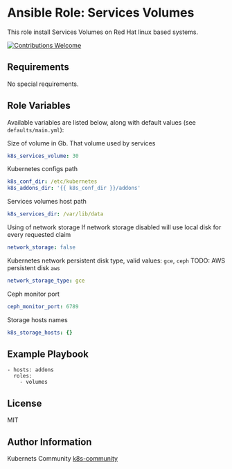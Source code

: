 Ansible Role: Services Volumes
==============================

This role install Services Volumes on Red Hat linux based systems.

[![Contributions Welcome](https://img.shields.io/badge/contributions-welcome-brightgreen.svg?style=flat)](https://github.com/k8s-community/cluster-deploy/issues)

Requirements
------------

No special requirements.


Role Variables
--------------

Available variables are listed below, along with default values (see `defaults/main.yml`):

Size of volume in Gb. That volume used by services
```yaml
k8s_services_volume: 30
```

Kubernetes configs path
```yaml
k8s_conf_dir: /etc/kubernetes
k8s_addons_dir: '{{ k8s_conf_dir }}/addons'
```

Services volumes host path
```yaml
k8s_services_dir: /var/lib/data
```

Using of network storage
If network storage disabled will use local disk for every requested claim 
```yaml
network_storage: false
```

Kubernetes network persistent disk type, valid values: `gce`, `ceph`
TODO: AWS persistent disk `aws`
```yaml
network_storage_type: gce 
```

Ceph monitor port
```yaml
ceph_monitor_port: 6789
```

Storage hosts names
```yaml
k8s_storage_hosts: {}
```

Example Playbook
----------------

    - hosts: addons
      roles:
        - volumes

License
-------

MIT

Author Information
------------------

Kubernets Community [k8s-community](https://github.com/k8s-community)
